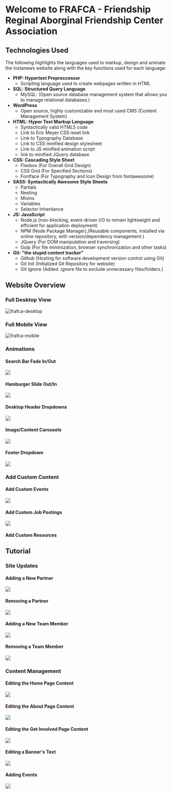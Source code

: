 # Welcome to FRAFCA - Friendship Reginal Aborginal Friendship Center Association


## Technologies Used

The following highlights the languages used to markup, design and animate the Instanews website along with the key functions used for each language:

* **PHP: Hypertext Preproccessor**
  * Scripting language used to create webpages written in HTML
* **SQL: Structured Query Language**
  * MySQL:      (Open source database management system that allows you to manage relational databases.)
* **WordPress**
  * Open source, highly customizable and most used CMS (Content Management System)
* **HTML: Hyper Text Markup Language**
  * Syntactically valid HTML5 code
  * Link to Eric Meyer CSS reset link
  * Link to Typography Database
  * Link to CSS minified design stylesheet
  * Link to JS minified animation script
  * link to minified JQuery database
* **CSS:  Cascading Style Sheet**
  * Flexbox     (For Overall Grid Design)
  * CSS Grid    (For Specified Sections)
  * Fontface    (For Typography and Icon Design from fontawesome)
* **SASS: Syntactically Awesome Style Sheets**
  * Partials        
  * Nesting
  * Mixins
  * Variables
  * Selector Inheritance
* **JS: JavaScript**
  * Node.js     (non-blocking, event-driven I/O to remain lightweight and efficient for application deployment)
  * NPM         (Node Package Manager),(Reusable components, installed via online repository, with version/dependency management.)
  * JQuery      (For DOM manipulation and traversing)
  * Gulp        (For file minimization, browser synchronization and other tasks)
* **Git: "the stupid content tracker"**
  * Github      (Hosting for software development version control using Git)
  * Git Init    (Initialized Git Repository for website)
  * Git Ignore  (Added .ignore file to exclude unnecessary files/folders.)

## Website Overview

### Full Desktop View

![frafca-desktop](/themes/frafca/images/gifs/full-desktop-website.gif)

### Full Mobile View

![frafca-mobile](name-of-giphy.gif)

### Animations

#### Search Bar Fade In/Out

![](name-of-giphy.gif)

#### Hamburger Slide Out/In

![](name-of-giphy.gif)

#### Desktop Header Dropdowns

![](name-of-giphy.gif)

#### Image/Content Carousels

![](name-of-giphy.gif)

#### Footer Dropdown

![](name-of-giphy.gif)

### Add Custom Content

#### Add Custom Events

![](name-of-giphy.gif)

#### Add Custom Job Postings

![](name-of-giphy.gif)

#### Add Custom Resources

## Tutorial

### Site Updates

#### Adding a New Partner

![](name-of-giphy.gif)

#### Removing a Partner

![](name-of-giphy.gif)

#### Adding a New Team Member

![](name-of-giphy.gif)

#### Removing a Team Member

![](name-of-giphy.gif)

### Content Management

#### Editing the Home Page Content

![](name-of-giphy.gif)

#### Editing the About Page Content

![](name-of-giphy.gif)

#### Editing the Get Involved Page Content

![](name-of-giphy.gif)

#### Editing a Banner's Text

![](name-of-giphy.gif)

#### Adding Events

![](name-of-giphy.gif)





